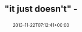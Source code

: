 ---
retweeted: false
source: <a href="http://twitter.com/download/android" rel="nofollow">Twitter for Android</a>
entities:
  hashtags: []
  symbols: []
  user_mentions: []
  urls:
  - url: http://t.co/HTXUjUXvSu
    expanded_url: http://dilbert.com/strips/comic/2013-11-22/
    display_url: dilbert.com/strips/comic/2…
    indices:
    - '20'
    - '42'
display_text_range:
- '0'
- '42'
favorite_count: '1'
id_str: '403783072870850560'
truncated: false
retweet_count: '0'
id: '403783072870850560'
possibly_sensitive: false
created_at: Fri Nov 22 07:12:41 +0000 2013
favorited: false
full_text: '"it just doesn''t" -'
lang: en
quote_url: http://dilbert.com/strips/comic/2013-11-22/
tags:
- pesos/twitter
date: '2013-11-22T07:12:41+00:00'
src: https://twitter.com/bascht/status/403783072870850560
original_url: https://twitter.com/bascht/status/403783072870850560
type: twitter_tweet
text: '"it just doesn''t" -'
title: '"it just doesn''t" -

  '

---